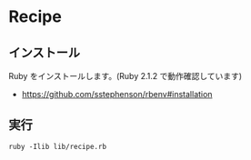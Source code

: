 # Recipe

## インストール

Ruby をインストールします。(Ruby 2.1.2 で動作確認しています)

- https://github.com/sstephenson/rbenv#installation

## 実行

    ruby -Ilib lib/recipe.rb

